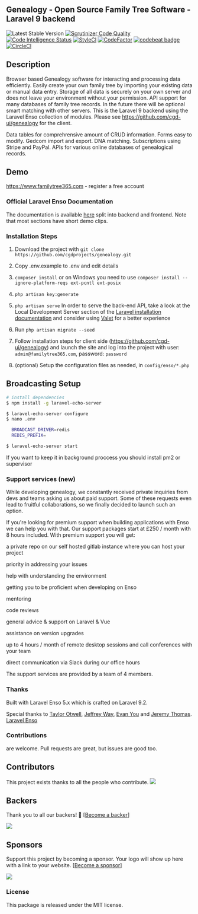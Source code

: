 ## Genealogy - Open Source Family Tree Software - Laravel 9 backend
 ![Latest Stable Version](https://img.shields.io/github/release/familytree365/genealogy.svg) 
[![Scrutinizer Code Quality](https://scrutinizer-ci.com/g/familytree365/genealogy/badges/quality-score.png?b=master)](https://scrutinizer-ci.com/g/familytree365/genealogy/?branch=master)
[![Code Intelligence Status](https://scrutinizer-ci.com/g/familytree365/genealogy/badges/code-intelligence.svg?b=master)](https://scrutinizer-ci.com/code-intelligence)
[![StyleCI](https://github.styleci.io/repos/135390590/shield?branch=master)](https://github.styleci.io/repos/135390590)
[![CodeFactor](https://www.codefactor.io/repository/github/familytree365/genealogy/badge/master)](https://www.codefactor.io/repository/github/familytree365/genealogy/overview/master)
[![codebeat badge](https://codebeat.co/badges/911f9e33-212a-4dfa-a860-751cdbbacff7)](https://codebeat.co/projects/github-com-modulargenealogy-genealogy-master)
[![CircleCI](https://circleci.com/gh/cgdprojects/genealogy.svg?style=svg)](https://circleci.com/gh/cgdprojects/genealogy)


## Description

Browser based Genealogy software for interacting and processing data efficiently. Easily create your
own family tree by importing your existing data or manual data entry. Storage of all data is securely on your own server and does
not leave your environment without your permission. API support for many databases of family tree records. In the future there will be optional
smart matching with other servers. This is the Laravel 9 backend using the Laravel Enso collection of modules. Please see https://github.com/cgd-ui/genealogy for the client.

Data tables for comprehrensive amount of CRUD information. Forms easy to modify. Gedcom import and export. DNA matching. Subscriptions using Stripe and PayPal. APIs for various online databases of genealogical records.

## Demo

https://www.familytree365.com - register a free account

<!--h-->
### Official Laravel Enso Documentation

The documentation is available [here](https://docs.laravel-enso.com) split into backend and frontend.
Note that most sections have short demo clips.

<!--/h-->

### Installation Steps

1. Download the project with `git clone https://github.com/cgdprojects/genealogy.git`

2. Copy .env.example to .env and edit details

3. `composer install` or on Windows you need to use `composer install --ignore-platform-reqs ext-pcntl ext-posix`

4. `php artisan key:generate`

5. `php artisan serve` 
In order to serve the back-end API, take a look at the Local Development Server section of the [Laravel installation documentation](https://laravel.com/docs/6.x/#installation)
and consider using [Valet](https://laravel.com/docs/6.x/valet) for a better experience

6. Run `php artisan migrate --seed`

7. Follow installation steps for client side (https://github.com/cgd-ui/genealogy) and launch the site and log into the project with user: `admin@familytree365.com`, password: `password`

8. (optional) Setup the configuration files as needed, in `config/enso/*.php`

## Broadcasting Setup

```bash
# install dependencies
$ npm install -g laravel-echo-server

$ laravel-echo-server configure
$ nano .env

  BROADCAST_DRIVER=redis
  REDIS_PREFIX=

$ laravel-echo-server start
```

If you want to keep it in background proccess you should install pm2 or supervisor

### Support services (new)
While developing genealogy, we constantly received private inquiries from devs and teams asking us about paid support. Some of these requests even lead to fruitful collaborations, so we finally decided to launch such an option.

If you're looking for premium support when building applications with Enso we can help you with that. Our support packages start at £250 / month with 8 hours included. With premium support you will get:

a private repo on our self hosted gitlab instance where you can host your project

priority in addressing your issues

help with understanding the environment

getting you to be proficient when developing on Enso

mentoring

code reviews

general advice & support on Laravel & Vue

assistance on version upgrades

up to 4 hours / month of remote desktop sessions and call conferences with your team

direct communication via Slack during our office hours

The support services are provided by a team of 4 members.

### Thanks

Built with Laravel Enso 5.x which is crafted on Laravel 9.2.

Special thanks to [Taylor Otwell](https://laravel.com/), [Jeffrey Way](https://laracasts.com), [Evan You](https://vuejs.org/) and [Jeremy Thomas](https://bulma.io). [Laravel Enso](https://github.com/laravel-enso)

<!--h-->
### Contributions

are welcome. Pull requests are great, but issues are good too.

## Contributors

This project exists thanks to all the people who contribute. 
<a href="graphs/contributors"><img src="https://opencollective.com/genealogy/contributors.svg?width=890&button=false" /></a>


## Backers

Thank you to all our backers! 🙏 [[Become a backer](https://opencollective.com/genealogy#backer)]

<a href="https://opencollective.com/genealogy#backers" target="_blank"><img src="https://opencollective.com/genealogy/backers.svg?width=890"></a>


## Sponsors

Support this project by becoming a sponsor. Your logo will show up here with a link to your website. [[Become a sponsor](https://opencollective.com/genealogy#sponsor)]

<a href="https://opencollective.com/genealogy#sponsors" target="_blank"><img src="https://opencollective.com/genealogy/sponsors.svg?width=890"></a>
### License

This package is released under the MIT license.
<!--/h-->

